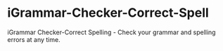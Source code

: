 # iGrammar-Checker-Correct-Spell
iGrammar Checker-Correct Spelling - Check your grammar and spelling errors at any time.
